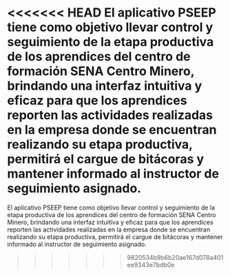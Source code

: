 <<<<<<< HEAD
El aplicativo PSEEP tiene como objetivo llevar control y seguimiento de la etapa productiva de los aprendices del centro de formación SENA Centro Minero, brindando una interfaz intuitiva y eficaz para que los aprendices reporten las actividades realizadas en la empresa donde se encuentran realizando su etapa productiva, permitirá el cargue de bitácoras y mantener informado al instructor de seguimiento asignado.
=======
El aplicativo PSEEP tiene como objetivo llevar control y seguimiento de la etapa productiva de los aprendices del centro de formación SENA Centro Minero, brindando una interfaz intuitiva y eficaz
para que los aprendices reporten las actividades realizadas en la empresa donde se encuentran realizando su etapa productiva, permitirá el cargue de bitácoras y mantener informado al
instructor de seguimiento asignado.
>>>>>>> 9820534b9b6b20ae167d078a401ee9343e7bdb0e
